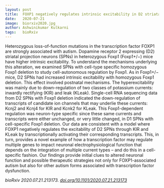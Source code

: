 ```yaml
---
layout: post
title:  FOXP1 negatively regulates intrinsic excitability in D2 striatal projection neurons by promoting inwardly rectifying and leak potassium currents
date:   2020-07-21
image:  biorxiv2020.jpg
author: Ashwinikumar Kulkarni
tags:   bioRxiv
---
```

<!-- ![post-thumb]({{site.baseurl}}/assets/images/blog/post-1.jpg){:class="img-fluid rounded float-left mr-5 mb-4"} -->


Heterozygous loss-of-function mutations in the transcription factor FOXP1 are strongly associated with autism. Dopamine receptor 2 expressing (D2) striatal projection neurons (SPNs) in heterozygous Foxp1 (Foxp1+/−) mice have higher intrinsic excitability. To understand the mechanisms underlying this alteration, we examined SPNs with cell-type specific homozygous Foxp1 deletion to study cell-autonomous regulation by Foxp1. As in Foxp1+/− mice, D2 SPNs had increased intrinsic excitability with homozygous Foxp1 deletion. This effect involved postnatal mechanisms. The hyperexcitability was mainly due to down-regulation of two classes of potassium currents: inwardly rectifying (KIR) and leak (KLeak). Single-cell RNA sequencing data from D2 SPNs with Foxp1 deletion indicated the down-regulation of transcripts of candidate ion channels that may underlie these currents: Kcnj2 and Kcnj4 for KIR and Kcnk2 for KLeak. This Foxp1-dependent regulation was neuron-type specific since these same currents and transcripts were either unchanged, or very little changed, in D1 SPNs with cell-specific Foxp1 deletion. Our data are consistent with a model where FOXP1 negatively regulates the excitability of D2 SPNs through KIR and KLeak by transcriptionally activating their corresponding transcripts. This, in turn, provides a novel example of how a transcription factor may regulate multiple genes to impact neuronal electrophysiological function that depends on the integration of multiple current types – and do this in a cell-specific fashion. Our findings provide initial clues to altered neuronal function and possible therapeutic strategies not only for FOXP1-associated autism but also for other autism forms associated with transcription factor dysfunction.

*bioRxiv 2020.07.21.213173. <a target="_blank" href="https://doi.org/10.1101/2020.07.21.213173">doi.org/10.1101/2020.07.21.213173</a>*
